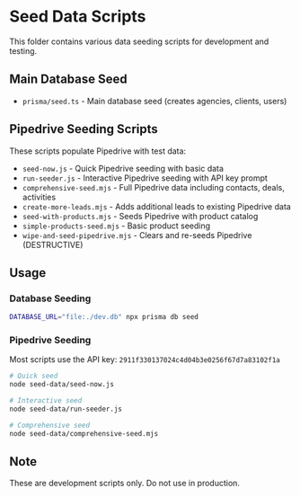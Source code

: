 # Seed Data Scripts

This folder contains various data seeding scripts for development and testing.

## Main Database Seed
- `prisma/seed.ts` - Main database seed (creates agencies, clients, users)

## Pipedrive Seeding Scripts
These scripts populate Pipedrive with test data:

- `seed-now.js` - Quick Pipedrive seeding with basic data
- `run-seeder.js` - Interactive Pipedrive seeding with API key prompt
- `comprehensive-seed.mjs` - Full Pipedrive data including contacts, deals, activities
- `create-more-leads.mjs` - Adds additional leads to existing Pipedrive data
- `seed-with-products.mjs` - Seeds Pipedrive with product catalog
- `simple-products-seed.mjs` - Basic product seeding
- `wipe-and-seed-pipedrive.mjs` - Clears and re-seeds Pipedrive (DESTRUCTIVE)

## Usage

### Database Seeding
```bash
DATABASE_URL="file:./dev.db" npx prisma db seed
```

### Pipedrive Seeding
Most scripts use the API key: `2911f330137024c4d04b3e0256f67d7a83102f1a`

```bash
# Quick seed
node seed-data/seed-now.js

# Interactive seed
node seed-data/run-seeder.js

# Comprehensive seed
node seed-data/comprehensive-seed.mjs
```

## Note
These are development scripts only. Do not use in production.